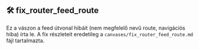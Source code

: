 ## 🛠 fix_router_feed_route

Ez a vászon a feed útvonal hibáit (nem megfelelő nevű route, navigációs hiba) írta le.  A fix részleteit eredetileg a `canvases/fix_router_feed_route.md` fájl tartalmazta.